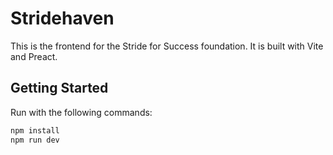 # Stridehaven

This is the frontend for the Stride for Success foundation. It is built with Vite and Preact.

## Getting Started
Run with the following commands:
```bash
npm install
npm run dev
```